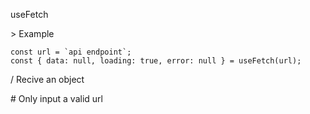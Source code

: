 useFetch

\> Example

```
const url = `api endpoint`;
const { data: null, loading: true, error: null } = useFetch(url);
```
/ Recive an object

\# Only input a valid url
